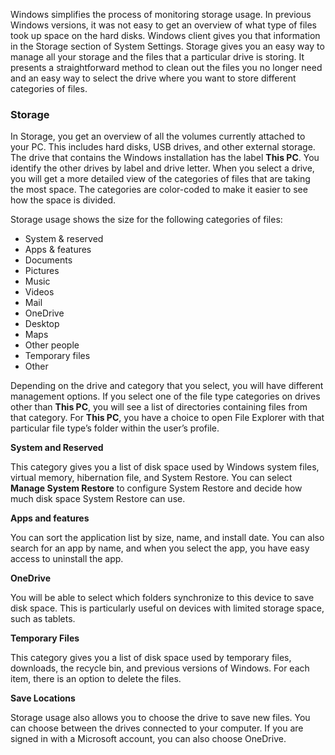 Windows simplifies the process of monitoring storage usage. In previous Windows versions, it was not easy to get an overview of what type of files took up space on the hard disks. Windows client gives you that information in the Storage section of System Settings. Storage gives you an easy way to manage all your storage and the files that a particular drive is storing. It presents a straightforward method to clean out the files you no longer need and an easy way to select the drive where you want to store different categories of files.

### **Storage**

In Storage, you get an overview of all the volumes currently attached to your PC. This includes hard disks, USB drives, and other external storage. The drive that contains the Windows installation has the label **This PC**. You identify the other drives by label and drive letter. When you select a drive, you will get a more detailed view of the categories of files that are taking the most space. The categories are color-coded to make it easier to see how the space is divided.

Storage usage shows the size for the following categories of files:

 -  System &amp; reserved
 -  Apps &amp; features
 -  Documents
 -  Pictures
 -  Music
 -  Videos
 -  Mail
 -  OneDrive
 -  Desktop
 -  Maps
 -  Other people
 -  Temporary files
 -  Other

Depending on the drive and category that you select, you will have different management options. If you select one of the file type categories on drives other than **This PC**, you will see a list of directories containing files from that category. For **This PC**, you have a choice to open File Explorer with that particular file type’s folder within the user’s profile.

**System and Reserved**

This category gives you a list of disk space used by Windows system files, virtual memory, hibernation file, and System Restore. You can select **Manage System Restore** to configure System Restore and decide how much disk space System Restore can use.

**Apps and features**

You can sort the application list by size, name, and install date. You can also search for an app by name, and when you select the app, you have easy access to uninstall the app.

**OneDrive**

You will be able to select which folders synchronize to this device to save disk space. This is particularly useful on devices with limited storage space, such as tablets.

**Temporary Files**

This category gives you a list of disk space used by temporary files, downloads, the recycle bin, and previous versions of Windows. For each item, there is an option to delete the files.

**Save Locations**

Storage usage also allows you to choose the drive to save new files. You can choose between the drives connected to your computer. If you are signed in with a Microsoft account, you can also choose OneDrive.
